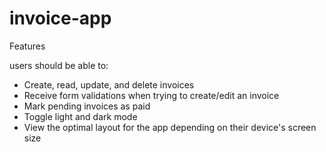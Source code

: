 # invoice-app

Features


users should be able to:

- Create, read, update, and delete invoices
- Receive form validations when trying to create/edit an invoice
- Mark pending invoices as paid
- Toggle light and dark mode
- View the optimal layout for the app depending on their device's screen size
